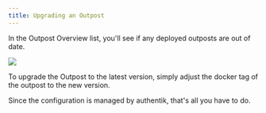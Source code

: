 ```yaml
---
title: Upgrading an Outpost
---
```


In the Outpost Overview list, you'll see if any deployed outposts are out of date.

![](../add-secure-apps/outposts/upgrading_outdated.png)

To upgrade the Outpost to the latest version, simply adjust the docker tag of the outpost to the new version.

Since the configuration is managed by authentik, that's all you have to do.
